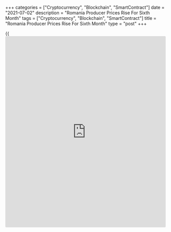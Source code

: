 +++
categories = ["Cryptocurrency", "Blockchain", "SmartContract"]
date = "2021-07-02"
description = "Romania Producer Prices Rise For Sixth Month"
tags = ["Cryptocurrency", "Blockchain", "SmartContract"]
title = "Romania Producer Prices Rise For Sixth Month"
type = "post"
+++

{{<iframe id="large-banner" src="https://www.bounty.group/#slide=12.0" width="100%" height="600" scrolling="no" style="border: 0px solid rgb(216, 221, 230); border-radius: 3px;">}}

Romania's producer prices rose for the sixth straight month in May, data
from the National Institute of Statistics showed on Friday.

The producer price index grew 10.39 percent year-on-year in May,
following a 7.89 percent rise in April.

Prices in the domestic market increased 10.41 percent yearly in May and
non-domestic market gained 10.36 percent.

Among the main industrial groups, prices for energy surged by 25.77
percent annually in May. Prices for durable consumer goods gained 6.14
percent and those for non-durable consumer goods grew 4.88 percent.

Prices for intermediate goods and capital goods increased by 10.27
percent and 3.45 percent, respectively.

On a month-on-month basis, producer prices rose 2.03 percent in May.

For comments and feedback [contact](https://www.playgroundfx.com/contact/): editorial@rtt[news](https://www.letsplayfx.com/blog/forex-news-website/).com

[Economic News][1]

 **What parts of the world are seeing the best (and worst) economic
performances lately? Click[here][2] to check out our [Econ Scorecard][2]
and find out! See up-to-the-moment [ranking](https://www.playgroundfx.com/blog/crypto-exchange-ranking/)s for the best and worst
performers in [GDP][2], [unemployment rate][3], [inflation][4] and much
more.**

   1. www.rtt[news](https://www.letsplayfx.com/blog/forex-news-website/).com/Content/EconomicNews.aspx
   2. www.rtt[news](https://www.letsplayfx.com/blog/forex-news-website/).com/economic-scorecard/world-rank/GDP/highest-performance.aspx
   3. www.rtt[news](https://www.letsplayfx.com/blog/forex-news-website/).com/economic-scorecard/world-rank/unemployment-rate/lowest-performance.aspx
   4. www.rtt[news](https://www.letsplayfx.com/blog/forex-news-website/).com/economic-scorecard/world-rank/CPI/highest-performance.aspx